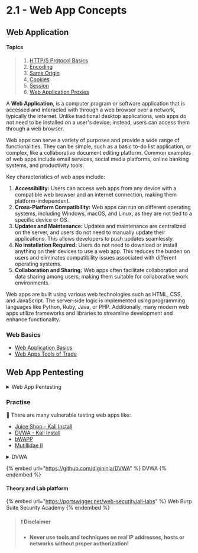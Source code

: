 # 2.1 - Web App Concepts

## Web Application

#### Topics

> 1. [HTTP/S Protocol Basics](5.1.1-http-s-protocol.md)
> 2. [Encoding](5.1.2-encoding.md)
> 3. [Same Origin](5.1.3-same-origin.md)
> 4. [Cookies](5.1.3-same-origin.md)
> 5. [Session](5.1.5-session.md)
> 6. [Web Application Proxies](5.1.6-web-app-proxies.md)

A **Web Application**, is a computer program or software application that is accessed and interacted with through a web browser over a network, typically the internet. Unlike traditional desktop applications, web apps do not need to be installed on a user's device; instead, users can access them through a web browser.

Web apps can serve a variety of purposes and provide a wide range of functionalities. They can be simple, such as a basic to-do list application, or complex, like a collaborative document editing platform. Common examples of web apps include email services, social media platforms, online banking systems, and productivity tools.

Key characteristics of web apps include:

1. **Accessibility:** Users can access web apps from any device with a compatible web browser and an internet connection, making them platform-independent.
2. **Cross-Platform Compatibility:** Web apps can run on different operating systems, including Windows, macOS, and Linux, as they are not tied to a specific device or OS.
3. **Updates and Maintenance:** Updates and maintenance are centralized on the server, and users do not need to manually update their applications. This allows developers to push updates seamlessly.
4. **No Installation Required:** Users do not need to download or install anything on their devices to use a web app. This reduces the burden on users and eliminates compatibility issues associated with different operating systems.
5. **Collaboration and Sharing:** Web apps often facilitate collaboration and data sharing among users, making them suitable for collaborative work environments.

Web apps are built using various web technologies such as HTML, CSS, and JavaScript. The server-side logic is implemented using programming languages like Python, Ruby, Java, or PHP. Additionally, many modern web apps utilize frameworks and libraries to streamline development and enhance functionality.

### Web Basics

* ​[Web Application Basics](https://attackdefense.com/listing?labtype=webapp-web-app-basics\&subtype=webapp-web-app-basics-getting-started)​
* ​[Web Apps Tools of Trade](https://attackdefense.com/listing?labtype=webapp-tools-of-trade\&subtype=webapp-tools-of-trade-getting-started)

## **Web App Pentesting**

<details>

<summary>Web App Pentesting</summary>

**Web App Pentesting** is a method of evaluating the security of a web application by simulating a cyberattack. The goal of such testing is to identify vulnerabilities and weaknesses within the application that malicious hackers could exploit. By conducting these tests, organizations can proactively strengthen their web applications' security and protect sensitive data.

Key aspects of web application penetration testing include:

1. **Identifying Vulnerabilities:** Penetration testers aim to discover security vulnerabilities, such as code flaws, misconfigurations, and design weaknesses that could be exploited by attackers. Common vulnerabilities include SQL injection, cross-site scripting (XSS), cross-site request forgery (CSRF), and insecure authentication methods.
2. **Mimicking Real Attacks:** Testers simulate real-world attack scenarios to determine how an attacker might compromise the application. This might involve attempting to gain unauthorized access, execute code, or extract sensitive data from the application.
3. **Manual and Automated Testing:** A combination of manual testing by skilled security professionals and automated tools is typically used. Manual testing allows for more comprehensive exploration, while automated tools can efficiently scan for common vulnerabilities.
4. **Exploitation and Verification:** If a vulnerability is identified, the tester may attempt to exploit it to demonstrate its real-world impact. This often involves attempting to escalate privileges or access sensitive data. The success of the exploitation helps confirm the vulnerability's severity.
5. **Reporting:** The results of the penetration test are documented in a comprehensive report, including the identified vulnerabilities, their severity, and recommendations for remediation. This report serves as a roadmap for addressing security issues.
6. **Remediation:** After vulnerabilities are identified, the development and security teams work together to address and fix the issues. This may involve patching code, changing configurations, or implementing new security measures.
7. **Ongoing Testing:** Web application penetration testing is not a one-time effort. Regular testing, especially after significant changes to the application, is crucial to maintaining a strong security posture.

The objectives of web application penetration testing are to:

* Uncover and fix security vulnerabilities before malicious attackers can exploit them.
* Ensure compliance with industry standards and regulations.
* Increase the overall security and trustworthiness of the web application.
* Safeguard sensitive data, user accounts, and user privacy.
* Minimize the risk of security breaches and data leaks.

</details>

### Practise

🔬 There are many vulnerable testing web apps like:

* ​[Juice Shop - Kali Install](https://www.kali.org/tools/juice-shop/)​
* ​[DVWA - Kali Install](https://www.kali.org/tools/dvwa/)​
* ​[bWAPP](http://www.itsecgames.com/)​
* ​[Mutillidae II](https://github.com/webpwnized/mutillidae)

<details>

<summary>DVWA</summary>

**The Damn Vulnerable Web Application (DVWA)** is a web application built with PHP and MySQL intentionally designed to be susceptible to security vulnerabilities. Its primary purpose is to serve as a resource for security professionals to assess their skills and tools within a legal context. Additionally, it aids web developers in gaining a deeper understanding of the processes involved in securing web applications and facilitates learning about web application security for both students and teachers in a controlled classroom setting.

DVWA is designed to provide a platform for practicing various common web vulnerabilities at different difficulty levels, all presented through a simple and user-friendly interface. It's important to note that there are deliberate both documented and undocumented vulnerabilities within the software, encouraging users to explore and identify as many issues as possible.

</details>

{% embed url="https://github.com/digininja/DVWA" %}
DVWA
{% endembed %}

#### Theory and Lab platform

{% embed url="https://portswigger.net/web-security/all-labs" %}
Web Burp Suite Security Academy
{% endembed %}

> #### ❗ Disclaimer
>
> * **Never use tools and techniques on real IP addresses, hosts or networks without proper authorization!**

